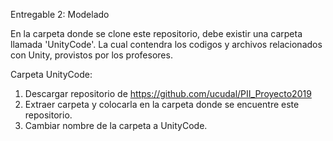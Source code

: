 Entregable 2: Modelado

En la carpeta donde se clone este repositorio, debe existir una carpeta llamada 'UnityCode'. La cual contendra los codigos y archivos relacionados con Unity, provistos por los profesores.

Carpeta UnityCode:
1) Descargar repositorio de https://github.com/ucudal/PII_Proyecto2019
2) Extraer carpeta y colocarla en la carpeta donde se encuentre este repositorio.
3) Cambiar nombre de la carpeta a UnityCode.